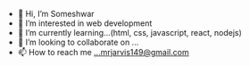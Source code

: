 - 👋 Hi, I’m Someshwar
- 👀 I’m interested in web development
- 🌱 I’m currently learning...(html, css, javascript, react, nodejs)
- 💞️ I’m looking to collaborate on ...
- 📫 How to reach me ...mrjarvis149@gmail.com

<!---
SomesPandey25/SomesPandey25 is a ✨ special ✨ repository because its `README.md` (this file) appears on your GitHub profile.
You can click the Preview link to take a look at your changes.
--->
